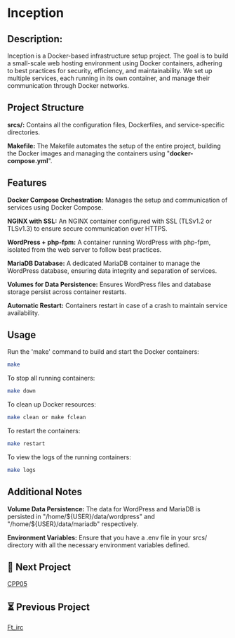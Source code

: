 # Inception


## Description:

Inception is a Docker-based infrastructure setup project. The goal is to build a small-scale web hosting environment using Docker containers, adhering to best practices for security, efficiency, and maintainability. We set up multiple services, each running in its own container, and manage their communication through Docker networks.
## Project Structure

**srcs/:** Contains all the configuration files, Dockerfiles, and service-specific directories.

**Makefile:** The Makefile automates the setup of the entire project, building the Docker images and managing the containers using "**docker-compose.yml**".

## Features

**Docker Compose Orchestration:** Manages the setup and communication of services using Docker Compose.

**NGINX with SSL:** An NGINX container configured with SSL (TLSv1.2 or TLSv1.3) to ensure secure communication over HTTPS.

**WordPress + php-fpm:** A container running WordPress with php-fpm, isolated from the web server to follow best practices.

**MariaDB Database:** A dedicated MariaDB container to manage the WordPress database, ensuring data integrity and separation of services.

**Volumes for Data Persistence:** Ensures WordPress files and database storage persist across container restarts.

**Automatic Restart:** Containers restart in case of a crash to maintain service availability.

## Usage 
Run the 'make' command to build and start the Docker containers:

```bash
make
```

To stop all running containers:

```bash
make down
```

To clean up Docker resources:

```bash
make clean or make fclean
```
To restart the containers:

```bash
make restart
```
To view the logs of the running containers:

```bash
make logs
```
## Additional Notes

**Volume Data Persistence:** The data for WordPress and MariaDB is persisted in "/home/${USER}/data/wordpress" and "/home/${USER}/data/mariadb" respectively.

**Environment Variables:** Ensure that you have a .env file in your srcs/ directory with all the necessary environment variables defined.


## 🚀 Next Project

[CPP05](https://github.com/adhaka-afk/CPP05)

## ⏳ Previous Project

[Ft_irc](https://github.com/adhaka-afk/Ft_irc)
